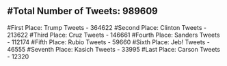 #Total Number of Tweets: 989609 
---
#First Place: Trump Tweets - 364622
#Second Place: Clinton Tweets - 213622
#Third Place: Cruz Tweets - 146661
#Fourth Place: Sanders Tweets - 112174
#Fifth Place: Rubio Tweets - 59660
#Sixth Place: Jeb! Tweets - 46555
#Seventh Place: Kasich Tweets - 33995
#Last Place: Carson Tweets - 12320
